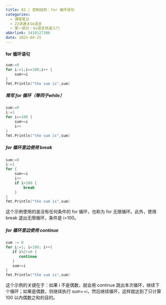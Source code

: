 ```yaml
---
title: 03 | 控制结构：for 循环语句
categories:
  - 课程笔记
  - 22讲通关Go语言
  - 第一部分：Go语言快速入门
abbrlink: 3410127306
date: 2021-04-25
---
```


#### for 循环语句

```go
sum:=0
for i:=1;i<=100;i++ {
    sum+=i
}
fmt.Println("the sum is",sum)
```

##### 简写 for 循环（等同于while）

```go
sum:=0
i:=1
for i<=100 {
    sum+=i
    i++
}
fmt.Println("the sum is",sum)
```

##### for 循环里边使用 break

```go
sum:=0
i:=1
for {
    sum+=i
    i++
    if i>100 {
        break
    }
}
fmt.Println("the sum is",sum)
```

这个示例使用的是没有任何条件的 for 循环，也称为 for 无限循环。此外，使用 break 退出无限循环，条件是 i>100。

##### for 循环里边使用 continue

```go
sum := 0
for i:=1; i<100; i++{
   if i%2!=0 {
      continue
   }
   sum+=i
}
fmt.Println("the sum is",sum)

```

这个示例的关键在于：如果 i 不是偶数，就会用 continue 跳出本次循环，继续下个循环；如果是偶数，则继续执行 sum+=i，然后继续循环，这样就达到了只计算 100 以内偶数之和的目的。